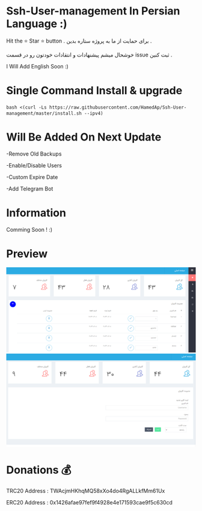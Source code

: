 # Ssh-User-management In Persian Language :)
Hit the ⭐ Star ⭐ button .
برای حمایت از ما به پروژه ستاره بدین . 

خوشحال میشم پیشنهادات و انتقادات خودتون رو در قسمت issue ثبت کنین .

I Will Add English Soon :)

# Single Command Install & upgrade


````
bash <(curl -Ls https://raw.githubusercontent.com/HamedAp/Ssh-User-management/master/install.sh --ipv4)
````
# Will Be Added On Next Update 

-Remove Old Backups

-Enable/Disable Users 

-Custom Expire Date 

-Add Telegram Bot




# Information
Comming Soon ! :)

# Preview
![](screenshot/Capture.PNG)
![](screenshot/22.PNG)


# Donations 💰
TRC20 Address :
TWAcjmHKhqMQ58xXo4do4RgALLkfMm61Ux

ERC20 Address :
0x1426afae97fef9f4928e4e171593cae9f5c630cd
